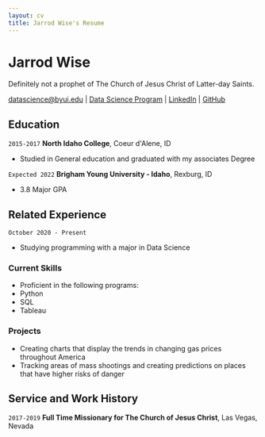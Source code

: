 ```yaml
---
layout: cv
title: Jarrod Wise's Resume
---
```

# Jarrod Wise
Definitely not a prophet of The Church of Jesus Christ of Latter-day Saints.

<div id="webaddress">
<a href="datascience@byui.edu">datascience@byui.edu</a>
| <a href="https://byuidatascience.github.io/development.html">Data Science Program</a>
| <a href="https://www.linkedin.com/groups/13537407/">LinkedIn</a>
| <a href="https://github.com/byuids-resumes">GitHub</a>
</div>

<!-- https://www.monique.tech/the-art-of-markdown -->

## Education

`2015-2017`
__North Idaho College__, Coeur d'Alene, ID

- Studied in General education and graduated with my associates Degree

`Expected 2022`
__Brigham Young University - Idaho__, Rexburg, ID

- 3.8 Major GPA


## Related Experience

`October 2020 - Present`
- Studying programming with a major in Data Science

### Current Skills
- Proficient in the following programs:
- Python
- SQL
- Tableau

### Projects

- Creating charts that display the trends in changing gas prices throughout America
- Tracking areas of mass shootings and creating predictions on places that have higher risks of danger 

## Service and Work History



`2017-2019`
__Full Time Missionary for The Church of Jesus Christ__, Las Vegas, Nevada



<!-- ### Footer

Last updated: May 2013 -->


